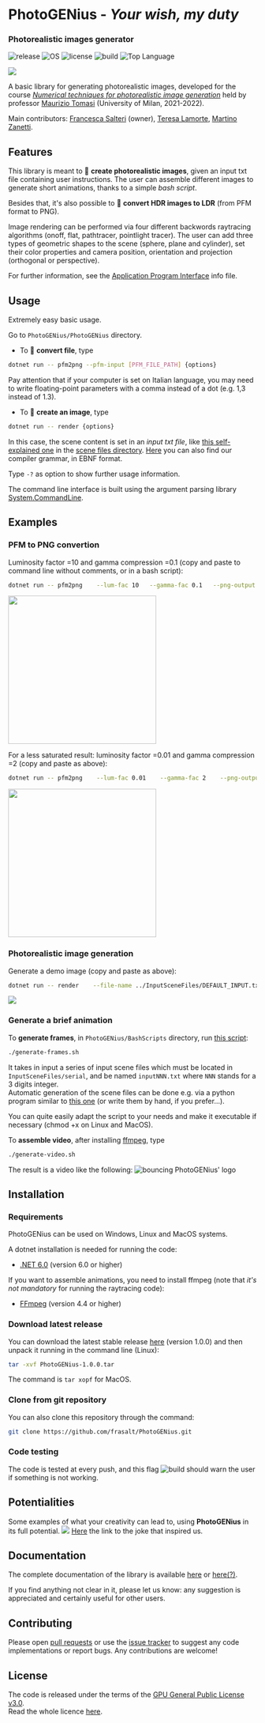 # PhotoGENius - _Your wish, my duty_
### Photorealistic images generator

![release](https://img.shields.io/github/v/release/frasalt/PhotoGENius)
![OS](https://img.shields.io/badge/OS-Linux%20%7C%20MacOS%20%7C%20Windows-yellow)
![license](https://img.shields.io/github/license/frasalt/PhotoGENius)
![build](https://img.shields.io/github/workflow/status/frasalt/PhotoGENius/PGENLib.test)
![Top Language](https://img.shields.io/github/languages/top/frasalt/PhotoGENius)

![](Media/Readme_imgs/logoPGEN.png)


A basic library for generating photorealistic images,
developed for the course 
[*Numerical techniques for photorealistic image generation*](https://www.unimi.it/en/education/degree-programme-courses/2022/numerical-tecniques-photorealistic-image-generation)
held by professor [Maurizio Tomasi](https://github.com/ziotom78) (University of Milan, 2021-2022).

Main contributors: [Francesca Salteri](https://github.com/frasalt) (owner), [Teresa Lamorte](https://github.com/lellalamo), [Martino Zanetti](https://github.com/martinozanetti).

## Features

This library is meant to 🌅 **create photorealistic images**, given an input txt file containing user instructions.
The user can assemble different images to generate short animations, thanks to a simple *bash script*.

Besides that, it's also possible to 🔄 **convert HDR images to LDR** (from PFM format to PNG).

Image rendering can be performed via four different backwords raytracing algorithms (onoff, flat, pathtracer, pointlight tracer).
The user can add three types of geometric shapes to the scene (sphere, plane and cylinder), set their color properties 
and camera position, orientation and projection (orthogonal or perspective).

For further information, see the [Application Program Interface](PGENLib.Doc/API.txt)
info file.

## Usage
Extremely easy basic usage.

Go to ```PhotoGENius/PhotoGENius``` directory.

- To 🔄 **convert file**, type
```bash
dotnet run -- pfm2png --pfm-input [PFM_FILE_PATH] {options}
```
Pay attention that if your computer is set on Italian language, you may need to write floating-point parameters with a comma instead of a dot (e.g. 1,3 instead of 1.3).

- To 🌅 **create an image**, type
```bash
dotnet run -- render {options}
```
In this case, the scene content is set in an *input txt file*, like [this self-explained one](InputSceneFiles/SELF_EXPLAINED.pdf) in the [scene files directory](InputSceneFiles). [Here](PGENLib.Doc/input_scene_grammar_EBNF.txt) you can also find our compiler grammar, in EBNF format. 

Type ```-?``` as option to show further usage information.

The command line interface is built using the argument parsing library [System.CommandLine](https://docs.microsoft.com/en-us/dotnet/standard/commandline/).


## Examples

### PFM to PNG convertion

Luminosity factor =10 and gamma compression =0.1 (copy and paste to command line without comments, or in a bash script):
```bash
dotnet run -- pfm2png    --lum-fac 10   --gamma-fac 0.1   --png-output ../Media/Readme_imgs/memorial1.png
 ```
<p align="left">
   <img src="https://github.com/frasalt/PhotoGENius/blob/master/Media/Readme_imgs/memorial1.png?raw=true" width="300" /> 
</p>

For a less saturated result: luminosity factor =0.01 and gamma compression =2 (copy and paste as above):
```bash
dotnet run -- pfm2png    --lum-fac 0.01    --gamma-fac 2    --png-output ../Media/Readme_imgs/memorial2.png
 ```
<p align="left">
   <img src="https://github.com/frasalt/PhotoGENius/blob/master/Media/Readme_imgs/memorial2.png?raw=true" width="300" /> 
</p>

### Photorealistic image generation

Generate a demo image (copy and paste as above):
```bash
dotnet run -- render    --file-name ../InputSceneFiles/DEFAULT_INPUT.txt    --output ../Media/Readme_imgs/my_first_image.png  --sample-per-pixel 9
```
![](Media/imgs_png/output.png)


### Generate a brief animation

To **generate frames**, in ```PhotoGENius/BashScripts``` directory, run [this script](BashScripts/generate-frames.sh):
```bash
./generate-frames.sh
```
It takes in input a series of input scene files which must be located in ```InputSceneFiles/serial```,
and be named ```inputNNN.txt``` where ```NNN``` stands for a 3 digits integer. \
Automatic generation of the scene files can be done e.g. via a python program 
similar to [this one](InputSceneFiles/serial/inp_txt.py) (or write them by hand, if you prefer...).

You can quite easily adapt the script to your needs and make it executable if necessary (chmod +x on Linux and MacOS).

To **assemble video**, after installing [ffmpeg](https://www.ffmpeg.org/download.html), type
```bash
./generate-video.sh
```
The result is a video like the following: ![bouncing PhotoGENius' logo](Media/Readme_imgs/animation.gif)

<!---
<p align="center">
   <img src="https://github.com/frasalt/PhotoGENius/Media/Readme_imgs/animation.gif" width="450" /> 
</p>
--->

## Installation

### Requirements

PhotoGENius can be used on Windows, Linux and MacOS systems.

A dotnet installation is needed for running the code:
- [.NET 6.0](https://dotnet.microsoft.com/en-us/download) (version 6.0 or higher)

If you want to assemble animations, you need to install ffmpeg
(note that *it's not mandatory* for running the raytracing code):
- [FFmpeg](https://www.ffmpeg.org/) (version 4.4 or higher)

### Download latest release

You can download the latest stable release
[here](https://github.com/frasalt/PhotoGENius/releases/tag/v1.0.0) (version 1.0.0)
and then unpack it running in the command line (Linux):

```bash
tar -xvf PhotoGENius-1.0.0.tar
```
The command is ```tar xopf``` for MacOS.

### Clone from git repository

You can also clone this repository through the command:

```bash
git clone https://github.com/frasalt/PhotoGENius.git
```

### Code testing

The code is tested at every push, and this flag
![build](https://img.shields.io/github/workflow/status/frasalt/PhotoGENius/PGENLib.test)
should warn the user if something is not working.


## Potentialities

Some examples of what your creativity can lead to, using **PhotoGENius** in its full potential. 
![](Media/imgs_png/cow.png)
[Here](https://en.wikipedia.org/wiki/Spherical_cow) the link to the joke that inspired us.


## Documentation

The complete documentation of the library is available
[here](PGENLib.Doc/PGENLib.xml)
or [here(?)](https://frasalt.github.io/PhotoGENius/PGENLib.Doc/PGENLib.xml).

If you find anything not clear in it, please let us know:
any suggestion is appreciated and certainly useful for other users.


## Contributing

Please open [pull requests](https://github.com/frasalt/PhotoGENius/pulls)
or use the [issue tracker](https://github.com/frasalt/PhotoGENius/issues) to suggest any code implementations or report bugs. Any contributions are welcome!

## License

The code is released under the terms of the [GPU General Public License v3.0](https://www.gnu.org/licenses/gpl-3.0.html).\
Read the whole licence [here](LICENCE).


